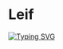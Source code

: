 <h1>Leif</h1>
<a href="https://git.io/typing-svg"><img src="https://readme-typing-svg.demolab.com?font=Fira+Code&pause=1000&random=true&width=434&lines=Eumel;Sch%C3%BCler;German" alt="Typing SVG" /></a>
